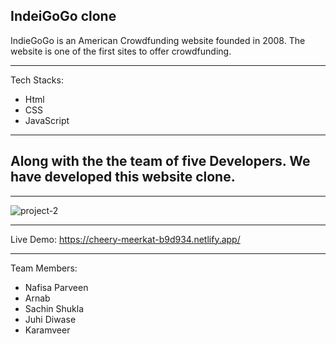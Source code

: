 IndeiGoGo clone
----------------

IndieGoGo is an American Crowdfunding website founded in
2008. The website is one of the first sites to offer crowdfunding.

-----------------------------------------------------------------------

Tech Stacks:
* Html
* CSS
* JavaScript
-----------------------------------------------------------------------
Along with the the team of five Developers. We have developed this website clone.
-----------------------------------------------------------------------




*************************************************************************
![project-2](https://user-images.githubusercontent.com/103953608/190312203-b692b866-faaa-4e7c-b61e-411eb9930f68.jpg)


------------------------------------------------------------------------
Live Demo:
https://cheery-meerkat-b9d934.netlify.app/

------------------------------------------------------------------------
Team Members:
* Nafisa Parveen
* Arnab
* Sachin Shukla
* Juhi Diwase
* Karamveer 
